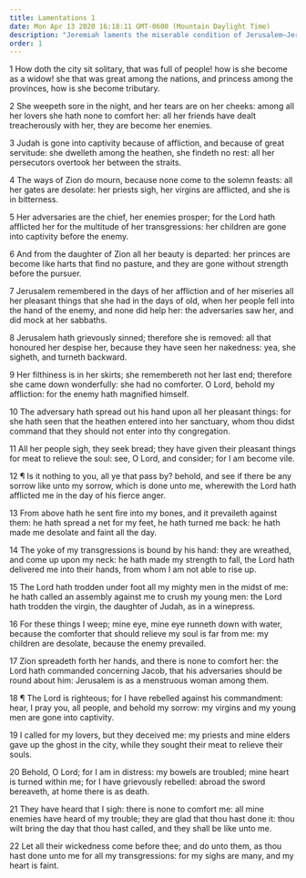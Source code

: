 ```yaml
---
title: Lamentations 1
date: Mon Apr 13 2020 16:18:11 GMT-0600 (Mountain Daylight Time)
description: "Jeremiah laments the miserable condition of Jerusalem—Jerusalem herself complains of her deep sorrow."
order: 1
---
```


1 How doth the city sit solitary, that was full of people! how is she become as a widow! she that was great among the nations, and princess among the provinces, how is she become tributary.

2 She weepeth sore in the night, and her tears are on her cheeks: among all her lovers she hath none to comfort her: all her friends have dealt treacherously with her, they are become her enemies.

3 Judah is gone into captivity because of affliction, and because of great servitude: she dwelleth among the heathen, she findeth no rest: all her persecutors overtook her between the straits.

4 The ways of Zion do mourn, because none come to the solemn feasts: all her gates are desolate: her priests sigh, her virgins are afflicted, and she is in bitterness.

5 Her adversaries are the chief, her enemies prosper; for the Lord hath afflicted her for the multitude of her transgressions: her children are gone into captivity before the enemy.

6 And from the daughter of Zion all her beauty is departed: her princes are become like harts that find no pasture, and they are gone without strength before the pursuer.

7 Jerusalem remembered in the days of her affliction and of her miseries all her pleasant things that she had in the days of old, when her people fell into the hand of the enemy, and none did help her: the adversaries saw her, and did mock at her sabbaths.

8 Jerusalem hath grievously sinned; therefore she is removed: all that honoured her despise her, because they have seen her nakedness: yea, she sigheth, and turneth backward.

9 Her filthiness is in her skirts; she remembereth not her last end; therefore she came down wonderfully: she had no comforter. O Lord, behold my affliction: for the enemy hath magnified himself.

10 The adversary hath spread out his hand upon all her pleasant things: for she hath seen that the heathen entered into her sanctuary, whom thou didst command that they should not enter into thy congregation.

11 All her people sigh, they seek bread; they have given their pleasant things for meat to relieve the soul: see, O Lord, and consider; for I am become vile.

12 ¶ Is it nothing to you, all ye that pass by? behold, and see if there be any sorrow like unto my sorrow, which is done unto me, wherewith the Lord hath afflicted me in the day of his fierce anger.

13 From above hath he sent fire into my bones, and it prevaileth against them: he hath spread a net for my feet, he hath turned me back: he hath made me desolate and faint all the day.

14 The yoke of my transgressions is bound by his hand: they are wreathed, and come up upon my neck: he hath made my strength to fall, the Lord hath delivered me into their hands, from whom I am not able to rise up.

15 The Lord hath trodden under foot all my mighty men in the midst of me: he hath called an assembly against me to crush my young men: the Lord hath trodden the virgin, the daughter of Judah, as in a winepress.

16 For these things I weep; mine eye, mine eye runneth down with water, because the comforter that should relieve my soul is far from me: my children are desolate, because the enemy prevailed.

17 Zion spreadeth forth her hands, and there is none to comfort her: the Lord hath commanded concerning Jacob, that his adversaries should be round about him: Jerusalem is as a menstruous woman among them.

18 ¶ The Lord is righteous; for I have rebelled against his commandment: hear, I pray you, all people, and behold my sorrow: my virgins and my young men are gone into captivity.

19 I called for my lovers, but they deceived me: my priests and mine elders gave up the ghost in the city, while they sought their meat to relieve their souls.

20 Behold, O Lord; for I am in distress: my bowels are troubled; mine heart is turned within me; for I have grievously rebelled: abroad the sword bereaveth, at home there is as death.

21 They have heard that I sigh: there is none to comfort me: all mine enemies have heard of my trouble; they are glad that thou hast done it: thou wilt bring the day that thou hast called, and they shall be like unto me.

22 Let all their wickedness come before thee; and do unto them, as thou hast done unto me for all my transgressions: for my sighs are many, and my heart is faint.
